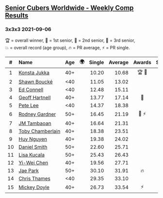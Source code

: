 <style>table {white-space: nowrap;}</style>
<link rel="stylesheet" type="text/css" href="/scw-comp/css/flags.css" />

## [Senior Cubers Worldwide - Weekly Comp Results](/scw-comp/results/)
### 3x3x3 2021-09-06

<span style="white-space: nowrap;">🏆 = overall winner</span>, <span style="white-space: nowrap;">🥇 = 1st senior</span>, <span style="white-space: nowrap;">🥈 = 2nd senior</span>, <span style="white-space: nowrap;">🥉 = 3rd senior</span>, <span style="white-space: nowrap;">💥 = overall record (age group)</span>, <span style="white-space: nowrap;">🔥 = PR average</span>, <span style="white-space: nowrap;">⚡ = PR single</span>.

| # | Name | Age | 🌍 | Single | Average | Awards | Solve 1 | Solve 2 | Solve 3 | Solve 4 | Solve 5 | Video |
| :--: | :-- | :--: | :--: | --: | --: | :--: | --: | --: | --: | --: | --: | :-- |
| 1 | [Konsta Jukka](../../persons/konsta_jukka/333.md) | 40+ | <i class="flag flag-FI" /> | 10.20 | 10.68 | 🏆 🥇 | 10.56 | 12.07 | 10.20 | 10.74 | 10.73 | [Desktop](https://www.facebook.com/events/208105634636421/permalink/216458953801089) / [Mobile](https://m.facebook.com/events/208105634636421?view=permalink&id=216458953801089) |
| 2 | [Shawn Boucké](../../persons/shawn_boucke/333.md) | <40 | <i class="flag flag-US" /> | 11.05 | 13.02 |  | 13.04 | 18.30 | 11.05 | 13.06 | 12.96 | [Desktop](https://www.facebook.com/events/208105634636421/permalink/208752121238439) / [Mobile](https://m.facebook.com/events/208105634636421?view=permalink&id=208752121238439) |
| 3 | [Ed Connell](../../persons/ed_connell/333.md) | <40 | <i class="flag flag-IE" /> | 12.48 | 15.11 |  | 17.23 | 14.32 | 15.82 | 12.48 | 15.20 | [Desktop](https://www.facebook.com/events/208105634636421/permalink/215865547193763) / [Mobile](https://m.facebook.com/events/208105634636421?view=permalink&id=215865547193763) |
| 4 | [Geoff Hartnell](../../persons/geoff_hartnell/333.md) | 40+ | <i class="flag flag-GB" /> | 13.77 | 17.14 | 🥈 | 17.75 | 16.53 | 18.21 | 13.77 | 17.15 | [Desktop](https://www.facebook.com/events/208105634636421/permalink/211159084331076) / [Mobile](https://m.facebook.com/events/208105634636421?view=permalink&id=211159084331076) |
| 5 | [Pete Lee](../../persons/pete_lee/333.md) | <40 | <i class="flag flag-GB" /> | 14.37 | 18.38 |  | 17.00 | 20.54 | 19.44 | 14.37 | 18.69 | [Desktop](https://www.facebook.com/events/208105634636421/permalink/212192064227778) / [Mobile](https://m.facebook.com/events/208105634636421?view=permalink&id=212192064227778) |
| 6 | [Rodney Gardner](../../persons/rodney_gardner/333.md) | 50+ | <i class="flag flag-US" /> | 16.45 | 21.19 | 🥉 ⚡ | 20.03 | 26.59 | 16.45 | 17.70 | 25.84 | [Desktop](https://www.facebook.com/events/208105634636421/permalink/215411223905862) / [Mobile](https://m.facebook.com/events/208105634636421?view=permalink&id=215411223905862) |
| 7 | [JM Tambaoan](../../persons/jm_tambaoan/333.md) | 40+ | <i class="flag flag-PH" /> | 16.64 | 21.31 |  | 23.77 | 22.39 | 16.64 | 32.86 | 17.78 | [Desktop](https://www.facebook.com/events/208105634636421/permalink/216450407135277) / [Mobile](https://m.facebook.com/events/208105634636421?view=permalink&id=216450407135277) |
| 8 | [Toby Chamberlain](../../persons/toby_chamberlain/333.md) | 40+ | <i class="flag flag-AU" /> | 18.38 | 23.51 |  | 18.38 | 22.36 | 30.40 | 23.23 | 24.93 | [Desktop](https://www.facebook.com/520891933/videos/865740850725704) / [Mobile](https://m.facebook.com/520891933/videos/865740850725704) |
| 9 | [Huy Nguyen](../../persons/huy_nguyen/333.md) | 40+ | <i class="flag flag-CA" /> | 19.38 | 24.02 |  | 23.48 | 19.38 | 23.33 | 32.05 | 25.26 | [Desktop](https://www.facebook.com/events/208105634636421/permalink/212342804212704) / [Mobile](https://m.facebook.com/events/208105634636421?view=permalink&id=212342804212704) |
| 10 | [Daniel Smith](../../persons/daniel_smith/333.md) | 50+ | <i class="flag flag-US" /> | 22.60 | 25.71 |  | 24.97 | 38.65 | 26.71 | 22.60 | 25.44 | [Desktop](https://www.facebook.com/events/208105634636421/permalink/216685413778443) / [Mobile](https://m.facebook.com/events/208105634636421?view=permalink&id=216685413778443) |
| 11 | [Lisa Kucala](../../persons/lisa_kucala/333.md) | 50+ | <i class="flag flag-US" /> | 25.43 | 26.43 |  | 28.95 | 25.43 | 26.14 | 27.62 | 25.53 | [Desktop](https://www.facebook.com/events/208105634636421/permalink/214637967316521) / [Mobile](https://m.facebook.com/events/208105634636421?view=permalink&id=214637967316521) |
| 12 | [Yi-Wei Chen](../../persons/yi_wei_chen/333.md) | 40+ | <i class="flag flag-TW" /> | 19.56 | 27.71 |  | 19.56 | 27.30 | 23.74 | 32.08 | 46.04 | [Desktop](https://www.facebook.com/events/208105634636421/permalink/211508570962794) / [Mobile](https://m.facebook.com/events/208105634636421?view=permalink&id=211508570962794) |
| 13 | [Jae Park](../../persons/jae_park/333.md) | 50+ | <i class="flag flag-US" /> | 30.10 | 31.91 | 🔥 | 30.10 | 39.62 | 30.94 | 33.70 | 31.09 | [Desktop](https://www.facebook.com/events/208105634636421/permalink/216790703767914) / [Mobile](https://m.facebook.com/events/208105634636421?view=permalink&id=216790703767914) |
| 14 | [Chris Thames](../../persons/chris_thames/333.md) | <40 | <i class="flag flag-US" /> | 29.35 | 33.10 |  | 34.72 | 34.64 | 29.35 | 29.94 | 44.95 | [Desktop](https://www.facebook.com/events/208105634636421/permalink/209760061137645) / [Mobile](https://m.facebook.com/events/208105634636421?view=permalink&id=209760061137645) |
| 15 | [Mickey Doyle](../../persons/mickey_doyle/333.md) | 40+ | <i class="flag flag-US" /> | 26.73 | 33.54 | ⚡ | 30.80 | 40.23 | 29.60 | 26.73 | 43.70 | [Desktop](https://www.facebook.com/events/208105634636421/permalink/216610760452575) / [Mobile](https://m.facebook.com/events/208105634636421?view=permalink&id=216610760452575) |

<!-- Global site tag (gtag.js) - Google Analytics -->
<script async src="https://www.googletagmanager.com/gtag/js?id=UA-86348435-3"></script>
<script>window.dataLayer = window.dataLayer || []; function gtag() {dataLayer.push(arguments);} gtag('js', new Date()); gtag('config', 'UA-86348435-3');</script>
